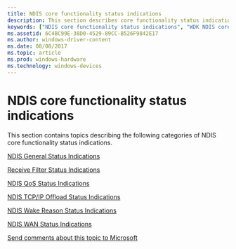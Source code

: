 ```yaml
---
title: NDIS core functionality status indications
description: This section describes core functionality status indications for all NDIS drivers
keywords: ["NDIS core functionality status indications", "WDK NDIS core functionality status indications", "WDK network core functionality status indications"]
ms.assetid: 6C4BC99E-38D0-4529-89CC-B526F9842E17
ms.author: windows-driver-content
ms.date: 08/08/2017
ms.topic: article
ms.prod: windows-hardware
ms.technology: windows-devices
---
```


# NDIS core functionality status indications

This section contains topics describing the following categories of NDIS core functionality status indications.

[NDIS General Status Indications](ndis-general-status-indications.md)

[Receive Filter Status Indications](receive-filter-status-indications.md)

[NDIS QoS Status Indications](ndis-qos-status-indications.md)

[NDIS TCP/IP Offload Status Indications](ndis-tcp-ip-offload-status-indications.md)

[NDIS Wake Reason Status Indications](ndis-wake-reason-status-indications-ref.md)

[NDIS WAN Status Indications](ndis-wan-status-indications.md)

[Send comments about this topic to Microsoft](mailto:wsddocfb@microsoft.com?subject=Documentation%20feedback%20%5Bp_mb\p_mb%5D:%20Planning%20your%20APN%20database%20submission%20%20RELEASE:%20%281/18/2017%29&body=%0A%0APRIVACY%20STATEMENT%0A%0AWe%20use%20your%20feedback%20to%20improve%20the%20documentation.%20We%20don't%20use%20your%20email%20address%20for%20any%20other%20purpose,%20and%20we'll%20remove%20your%20email%20address%20from%20our%20system%20after%20the%20issue%20that%20you're%20reporting%20is%20fixed.%20While%20we're%20working%20to%20fix%20this%20issue,%20we%20might%20send%20you%20an%20email%20message%20to%20ask%20for%20more%20info.%20Later,%20we%20might%20also%20send%20you%20an%20email%20message%20to%20let%20you%20know%20that%20we've%20addressed%20your%20feedback.%0A%0AFor%20more%20info%20about%20Microsoft's%20privacy%20policy,%20see%20http://privacy.microsoft.com/default.aspx. "Send comments about this topic to Microsoft")